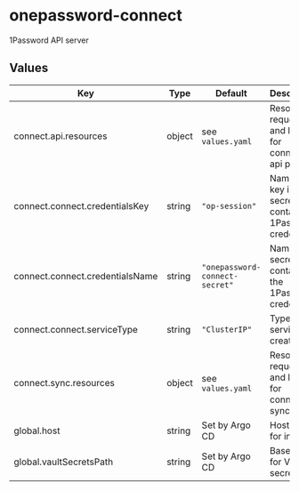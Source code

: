 # onepassword-connect

1Password API server

## Values

| Key | Type | Default | Description |
|-----|------|---------|-------------|
| connect.api.resources | object | see `values.yaml` | Resource requests and limits for connect-api pod |
| connect.connect.credentialsKey | string | `"op-session"` | Name of key inside secret containing 1Password credentials |
| connect.connect.credentialsName | string | `"onepassword-connect-secret"` | Name of secret containing the 1Password credentials |
| connect.connect.serviceType | string | `"ClusterIP"` | Type of service to create |
| connect.sync.resources | object | see `values.yaml` | Resource requests and limits for connect-sync pod |
| global.host | string | Set by Argo CD | Host name for ingress |
| global.vaultSecretsPath | string | Set by Argo CD | Base path for Vault secrets |
